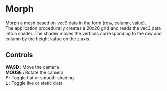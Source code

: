 # Morph

Morph a mesh based on vec3 data in the form (row, column, value).  
The application procedurally creates a 20x20 grid and reads the vec3 data into a shader.
The shader moves the vertices corresponding to the row and column by the height value on the z axis.

## Controls

<strong>WASD : </strong> Move the camera  
<strong>MOUSE : </strong> Rotate the camera  
<strong>F : </strong> Toggle flat or smooth shading  
<strong>L : </strong>Toggle live or static data
